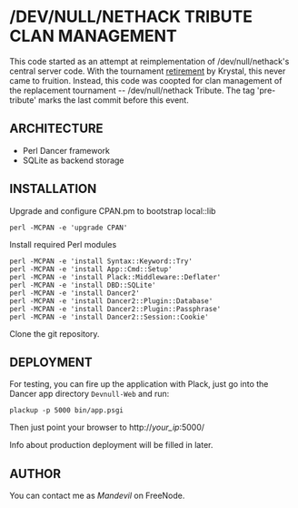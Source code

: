 # /DEV/NULL/NETHACK TRIBUTE CLAN MANAGEMENT

This code started as an attempt at reimplementation of /dev/null/nethack's
central server code. With the tournament
[retirement](https://twitter.com/devnull_nethack/status/908441635746279424)
by Krystal, this never came to fruition. Instead, this code was coopted
for clan management of the replacement tournament -- /dev/null/nethack
Tribute. The tag 'pre-tribute' marks the last commit before this event.

## ARCHITECTURE

* Perl Dancer framework
* SQLite as backend storage

## INSTALLATION

Upgrade and configure CPAN.pm to bootstrap local::lib

    perl -MCPAN -e 'upgrade CPAN'

Install required Perl modules

    perl -MCPAN -e 'install Syntax::Keyword::Try'
    perl -MCPAN -e 'install App::Cmd::Setup'
    perl -MCPAN -e 'install Plack::Middleware::Deflater'
    perl -MCPAN -e 'install DBD::SQLite'
    perl -MCPAN -e 'install Dancer2'
    perl -MCPAN -e 'install Dancer2::Plugin::Database'
    perl -MCPAN -e 'install Dancer2::Plugin::Passphrase'
    perl -MCPAN -e 'install Dancer2::Session::Cookie'

Clone the git repository.

## DEPLOYMENT

For testing, you can fire up the application with Plack, just go into the
Dancer app directory `Devnull-Web` and run:

    plackup -p 5000 bin/app.psgi

Then just point your browser to http://*your_ip*:5000/

Info about production deployment will be filled in later.

## AUTHOR

You can contact me as *Mandevil* on FreeNode.
